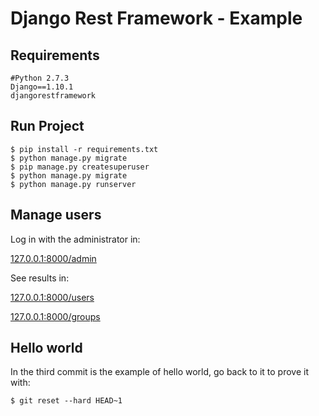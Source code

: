 # Django Rest Framework - Example

## Requirements
```
#Python 2.7.3
Django==1.10.1
djangorestframework
```

## Run Project
```
$ pip install -r requirements.txt
$ python manage.py migrate
$ pip manage.py createsuperuser
$ python manage.py migrate
$ python manage.py runserver
```

## Manage users

Log in with the administrator in:

[127.0.0.1:8000/admin](127.0.0.1:8000/admin)

See results in:

[127.0.0.1:8000/users](127.0.0.1:8000/users)

[127.0.0.1:8000/groups](127.0.0.1:8000/groups)

## Hello world
In the third commit is the example of hello world, go back to it to prove it with:
```
$ git reset --hard HEAD~1
```
